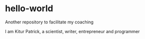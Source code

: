 # hello-world
Another repository to facilitate my coaching

I am Kitur Patrick, a scientist, writer, entrepreneur and programmer
